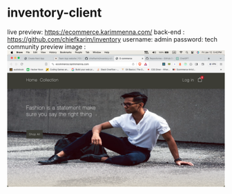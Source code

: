 # inventory-client
live preview: https://ecommerce.karimmenna.com/
back-end : https://github.com/chiefkarim/inventory
username: admin
password: tech community
preview image : ![preview image](preview.png)
